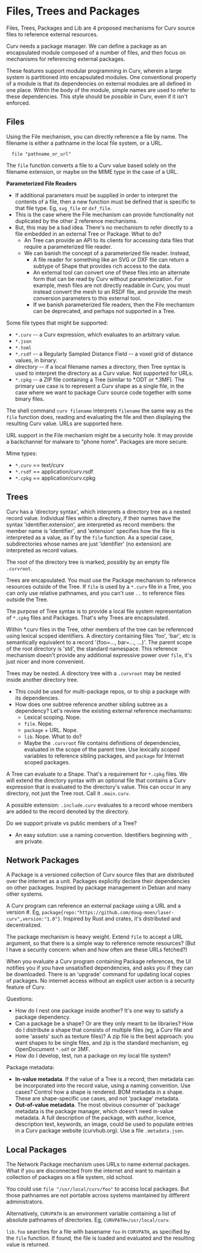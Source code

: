 # Files, Trees and Packages

Files, Trees, Packages and Lib are 4 proposed mechanisms for Curv source files
to reference external resources.

Curv needs a package manager. We can define a package as an encapsulated module
composed of a number of files, and then focus on mechanisms for referencing
external packages.

These features support modular programming in Curv, wherein a large system is
partitioned into encapsulated modules. One conventional property of a module is
that its dependencies on external modules are all defined in one place. Within
the body of the module, simple names are used to refer to these dependencies.
This style should be *possible* in Curv, even if it isn't enforced.

## Files

Using the File mechanism, you can directly reference a file by name.
The filename is either a pathname in the local file system, or a URL.
```
  file "pathname_or_url"
```

The `file` function converts a file to a Curv value based solely on the filename
extension, or maybe on the MIME type in the case of a URL.

**Parameterized File Readers**
* If additional parameters must be supplied in order to interpret the contents
  of a file, then a new function must be defined that is specific to that file
  type. Eg, `svg_file` or `dxf_file`.
* This is the case where the File mechanism can provide functionality not
  duplicated by the other 2 reference mechanisms.
* But, this may be a bad idea. There's no mechanism to refer directly to a file
  embedded in an external Tree or Package. What to do?
  * An Tree can provide an API to its clients for accessing data files that
    require a parameterized file reader.
  * We can banish the concept of a parameterized file reader. Instead,
    * A file reader for something like an SVG or DXF file can return a subtype
      of Shape that provides rich access to the data.
    * An external tool can convert one of these files into an alternate form
      that can be read by Curv without parameterization. For example,
      mesh files are not directly readable in Curv, you must instead convert
      the mesh to an RSDF file, and provide the mesh conversion parameters
      to this external tool.
    * If we banish parameterized file readers, then the File mechanism can
      be deprecated, and perhaps not supported in a Tree.

Some file types that might be supported:
* `*.curv` -- a Curv expression, which evaluates to an arbitrary value.
* `*.json`
* `*.toml`
* `*.rsdf` -- a Regularly Sampled Distance Field -- a voxel grid of distance
  values, in binary.
* *directory* -- if a local filename names a directory, then Tree syntax is
  used to interpret the directory as a Curv value. Not supported for URLs.
* `*.cpkg` -- a ZIP file containing a Tree (similar to *.ODT or *.3MF). The
  primary use case is to represent a Curv shape as a single file, in the case
  where we want to package Curv source code together with some binary files.

The shell command `curv filename` interprets `filename` the same way as the
`file` function does, reading and evaluating the file and then displaying the
resulting Curv value. URLs are supported here.

URL support in the File mechanism might be a security hole. It may provide a
backchannel for malware to "phone home". Packages are more secure.

Mime types:
* `*.curv` == text/curv
* `*.rsdf` == application/curv.rsdf
* `*.cpkg` == application/curv.cpkg

## Trees

Curv has a 'directory syntax', which interprets a directory tree as a nested
record value. Individual files within a directory, if their names have the
syntax 'identifier.extension', are interpreted as record members: the member
name is 'identifier', and 'extension' specifies how the file is interpreted as
a value, as if by the `file` function. As a special case, subdirectories whose
names are just 'identifier' (no extension) are interpreted as record values.

The root of the directory tree is marked, possibly by an empty file `.curvroot`.

Trees are encapsulated. You must use the Package mechanism to reference
resources outside of the Tree. If `file` is used by a `*.curv` file in a Tree,
you can only use relative pathnames, and you can't use `..` to reference files
outside the Tree.

The purpose of Tree syntax is to provide a local file system representation
of `*.cpkg` files and Packages. That's why Trees are encapsulated.

Within *.curv files in the Tree, other members of the tree can be referenced
using lexical scoped identifiers. A directory containing files 'foo', 'bar', etc
is semantically equivalent to a record '{foo=..., bar=..., ...}'. The parent
scope of the root directory is 'std', the standard namespace. This reference
mechanism doesn't provide any additional expressive power over `file`, it's just
nicer and more convenient.

Trees may be nested. A directory tree with a `.curvroot` may be nested inside
another directory tree.
* This could be used for multi-package repos, or to ship a package with its
  dependencies.
* How does one subtree reference another sibling subtree as a dependency?
  Let's review the existing external reference mechanisms:
  * Lexical scoping. Nope.
  * `file`. Nope.
  * `package` + URL. Nope.
  * `lib`. Nope.
  What to do?
  * Maybe the `.curvroot` file contains definitions of dependencies,
    evaluated in the scope of the parent tree. Use lexically scoped variables
    to reference sibling packages, and `package` for Internet scoped packages.

A Tree can evaluate to a Shape. That's a requirement for `*.cpkg` files.
We will extend the directory syntax with an optional file that contains a Curv
expression that is evaluated to the directory's value. This can occur in any
directory, not just the Tree root. Call it `.main.curv`.

A possible extension: `.include.curv` evaluates to a record whose members are
added to the record denoted by the directory.

Do we support private vs public members of a Tree?
* An easy solution: use a naming convention. Identifiers beginning with `_`
  are private.

## Network Packages

A Package is a versioned collection of Curv source files that are distributed
over the internet as a unit. Packages explicitly declare their dependencies on
other packages. Inspired by package management in Debian and many other systems.

A Curv program can reference an external package using a URL and a version #.
Eg, `package{repo:"https://github.com/doug-moen/laser-curv",version:"1.0"}`.
Inspired by Rust and crates, it's distributed and decentralized.

The package mechanism is heavy weight. Extend `file` to accept a URL
argument, so that there is a simple way to reference remote resources?
(But I have a security concern: when and how often are these URLs fetched?)

When you evaluate a Curv program containing Package references, the UI
notifies you if you have unsatisfied dependencies, and asks you if they can
be downloaded. There is an 'upgrade' command for updating local copies of
packages. No internet access without an explicit user action is a security
feature of Curv.

Questions:
* How do I nest one package inside another? It's one way to satisfy a package
  dependency.
* Can a package be a shape? Or are they only meant to be libraries?
  How do I distribute a shape that consists of multiple files (eg, a Curv
  file and some 'assets' such as texture files)? A zip file is the
  best approach: you want shapes to be single files, and zip is the standard
  mechanism, eg OpenDocument `*.odf` or 3MF.
* How do I develop, test, run a package on my local file system?

Package metadata:
* **In-value metadata**. If the value of a Tree is a record, then metadata
  can be incorporated into the record value, using a naming convention.
  Use cases? Control how a shape is rendered. BOM metadata in a shape.
  These are shape-specific use cases, and not 'package' metadata.
* **Out-of-value metadata**. The most obvious consumer of 'package' metadata is
  the package manager, which doesn't need in-value metadata. A full description
  of the package, with author, licence, description text, keywords, an image,
  could be used to populate entries in a Curv package website (curvhub.org).
  Use a file `.metadata.json`.

## Local Packages

The Network Package mechanism uses URLs to name external packages.
What if you are disconnected from the internet and want to maintain a collection
of packages on a file system, old school.

You could use `file "/usr/local/curv/foo"` to access local packages.
But those pathnames are not portable across systems maintained by different
administrators.

Alternatively, `CURVPATH` is an environment variable containing a list of
absolute pathnames of directories. Eg, `CURVPATH=/usr/local/curv`.

`lib.foo` searches for a file with basename `foo` in `CURVPATH`, as specified
by the `file` function. If found, the file is loaded and evaluated and the
resulting value is returned.
